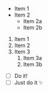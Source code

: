 * Item 1
* Item 2
  * Item 2a
  * Item 2b


1. Item 1
2. Item 2
3. Item 3
   1. Item 3a
   2. Item 3b

* [ ] Do it!
* [ ] Just do it :sparkles:
